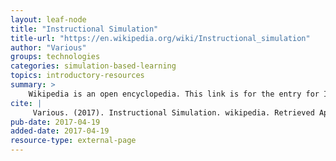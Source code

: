 ```yaml
---
layout: leaf-node
title: "Instructional Simulation"
title-url: "https://en.wikipedia.org/wiki/Instructional_simulation"
author: "Various"
groups: technologies
categories: simulation-based-learning
topics: introductory-resources
summary: >
    Wikipedia is an open encyclopedia. This link is for the entry for Instructional Simulation.
cite: |
     Various. (2017). Instructional Simulation. wikipedia. Retrieved April 15, 2017 from: https://en.wikipedia.org/wiki/Instructional_simulation
pub-date: 2017-04-19
added-date: 2017-04-19
resource-type: external-page
---
```


